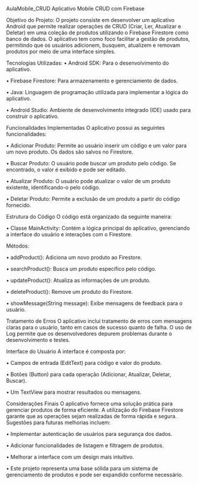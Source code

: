 AulaMobile_CRUD
Aplicativo Mobile CRUD com Firebase

Objetivo do Projeto:
O projeto consiste em desenvolver um aplicativo Android que permite realizar operações de CRUD (Criar, Ler, Atualizar e Deletar) em uma coleção de produtos utilizando o Firebase Firestore como banco de dados. O aplicativo tem como foco facilitar a gestão de produtos, permitindo que os usuários adicionem, busquem, atualizem e removam produtos por meio de uma interface simples.

Tecnologias Utilizadas:
• Android SDK: Para o desenvolvimento do aplicativo.

• Firebase Firestore: Para armazenamento e gerenciamento de dados.

• Java: Linguagem de programação utilizada para implementar a lógica do aplicativo.

• Android Studio: Ambiente de desenvolvimento integrado (IDE) usado para construir o aplicativo.

Funcionalidades Implementadas
O aplicativo possui as seguintes funcionalidades:

• Adicionar Produto: Permite ao usuário inserir um código e um valor para um novo produto. Os dados são salvos no Firestore.

• Buscar Produto: O usuário pode buscar um produto pelo código. Se encontrado, o valor é exibido e pode ser editado.

• Atualizar Produto: O usuário pode atualizar o valor de um produto existente, identificando-o pelo código.

• Deletar Produto: Permite a exclusão de um produto a partir do código fornecido.

Estrutura do Código
O código está organizado da seguinte maneira:

• Classe MainActivity: Contém a lógica principal do aplicativo, gerenciando a interface do usuário e interações com o Firestore.

Métodos:

• addProduct(): Adiciona um novo produto ao Firestore.

• searchProduct(): Busca um produto específico pelo código.

• updateProduct(): Atualiza as informações de um produto.

• deleteProduct(): Remove um produto do Firestore.

• showMessage(String message): Exibe mensagens de feedback para o usuário.

Tratamento de Erros
O aplicativo inclui tratamento de erros com mensagens claras para o usuário, tanto em casos de sucesso quanto de falha. O uso de Log permite que os desenvolvedores depurem problemas durante o desenvolvimento e testes.

Interface do Usuário
A interface é composta por:

• Campos de entrada (EditText) para código e valor do produto.

• Botões (Button) para cada operação (Adicionar, Atualizar, Deletar, Buscar).

• Um TextView para mostrar resultados ou mensagens.

Considerações Finais
O aplicativo fornece uma solução prática para gerenciar produtos de forma eficiente. A utilização do Firebase Firestore garante que as operações sejam realizadas de forma rápida e segura. Sugestões para futuras melhorias incluem:

• Implementar autenticação de usuários para segurança dos dados.

• Adicionar funcionalidades de listagem e filtragem de produtos.

• Melhorar a interface com um design mais intuitivo.

• Este projeto representa uma base sólida para um sistema de gerenciamento de produtos e pode ser expandido conforme necessário.
